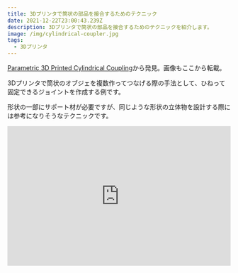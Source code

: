 ```yaml
---
title: 3Dプリンタで筒状の部品を接合するためのテクニック
date: 2021-12-22T23:00:43.239Z
description: 3Dプリンタで筒状の部品を接合するためのテクニックを紹介します。
image: /img/cylindrical-coupler.jpg
tags:
  - 3Dプリンタ
---
```

[Parametric 3D Printed Cylindrical Coupling](https://hackaday.io/project/171241-parametric-3d-printed-cylindrical-coupling)から発見。画像もここから転載。

3Dプリンタで筒状のオブジェを複数作ってつなげる際の手法として、ひねって固定できるジョイントを作成する例です。

形状の一部にサポート材が必要ですが、同じような形状の立体物を設計する際には参考になりそうなテクニックです。

<iframe width="100%" height="315" src="https://www.youtube.com/embed/--vyrE49Nc4" title="YouTube video player" frameborder="0" allow="accelerometer; autoplay; clipboard-write; encrypted-media; gyroscope; picture-in-picture" allowfullscreen></iframe>
